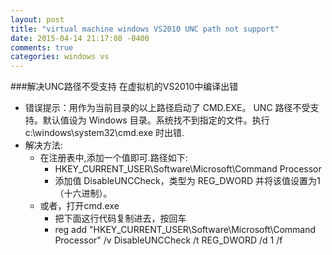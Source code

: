 ```yaml
---
layout: post
title: "virtual machine windows VS2010 UNC path not support"
date: 2015-04-14 21:17:08 -0400
comments: true
categories: windows vs
---
```


###解决UNC路径不受支持
	在虚拟机的VS2010中编译出错

- 错误提示：用作为当前目录的以上路径启动了 CMD.EXE。 UNC 路径不受支持。默认值设为 Windows 目录。系统找不到指定的文件。执行 c:\windows\system32\cmd.exe 时出错.
- 解决方法:
	- 在注册表中,添加一个值即可.路径如下:
   		- HKEY_CURRENT_USER\Software\Microsoft\Command Processor               
		- 添加值 DisableUNCCheck，类型为 REG_DWORD 并将该值设置为1 （十六进制）。
	- 或者，打开cmd.exe
		- 把下面这行代码复制进去，按回车
		- reg add  "HKEY_CURRENT_USER\Software\Microsoft\Command Processor" /v DisableUNCCheck /t REG_DWORD /d 1 /f